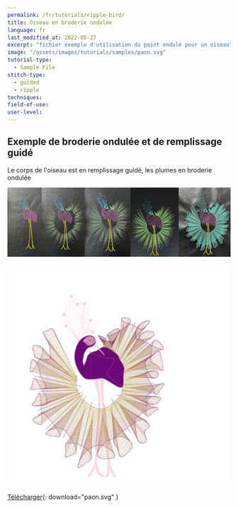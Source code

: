 ```yaml
---
permalink: /fr/tutorials/ripple-bird/
title: Oiseau en broderie ondulée
language: fr
last_modified_at: 2022-05-27
excerpt: "fichier exemple d'utilisation du point ondulé pour un oiseau"
image: "/assets/images/tutorials/samples/paon.svg"
tutorial-type:
  - Sample File
stitch-type:
  - guided 
  - ripple
techniques:
field-of-use:
user-level:
---
```

## Exemple de broderie ondulée et de  remplissage guidé

Le corps de l'oiseau est en remplissage guidé, les plumes en broderie ondulée

![Exemple brodé](/assets/images/tutorials/tutorial-preview-images/paons.jpg)

![Exemple de frange](/assets/images/tutorials/samples/paon.svg)

[Télécharger](/assets/images/tutorials/samples/paon.svg){: download="paon.svg" }
